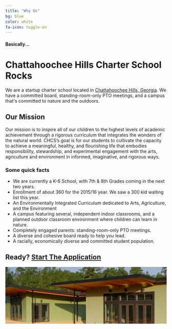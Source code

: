 ```yaml
---
title: "Why Us"
bg: blue
color: white
fa-icon: toggle-on
---
```


#### Basically...

# Chattahoochee Hills Charter School Rocks

We are a startup charter school located in [Chattahoochee Hills, Georgia](https://www.google.com/maps/place/Chattahoochee+Hills+Charter+School/@33.581361,-84.697708,9z/data=!4m2!3m1!1s0x88f4dadf5845cb05:0xad17349679d749f4). We have a committed board, standing-room-only PTO meetings, and a campus that's committed to nature and the outdoors.

## Our Mission

Our mission is to inspire all of our children to the highest levels of academic achievement through a rigorous curriculum that integrates the wonders of the natural world. CHCS’s goal is for our students to cultivate the capacity to achieve a meaningful, healthy, and flourishing life that embodies responsibility, stewardship, and experimental engagement with the arts, agriculture and environment in informed, imaginative, and rigorous ways.

### Some quick facts

- We are currently a K-6 School, with 7th & 8th Grades coming in the next two years.
- Enrollment of about 360 for the 2015/16 year. We saw a 300 kid waiting list this year. 
- An Environmentally Integrated Curriculum dedicated to Arts, Agriculture, and the Environment
- A campus featuring several, independent indoor classrooms, and a planned outdoor classroom environment where children can learn in nature.
- Completely engaged parents: standing-room-only PTO meetings.
- A diverse and cohesive board ready to help you lead.
- A racially, economically diverse and committed student population.

## **Ready? [Start The Application](https://screendoor.dobt.co/chattahoochee-hills-charter-school/principal-application)**


<img class="row full column"  src="chcs-buildings.jpg" alt="Our Campus" title="Our Campus" />
